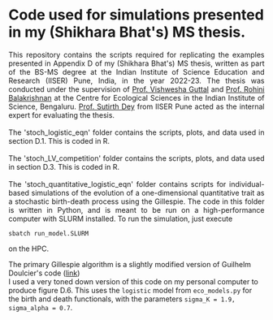 # Code used for simulations presented in my (Shikhara Bhat's) MS thesis.

<p align="justify">
This repository contains the scripts required for replicating the examples presented in Appendix D of my (Shikhara Bhat's) MS thesis, written as part of the BS-MS degree at the Indian Institute of Science Education and Research (IISER) Pune, India, in the year 2022-23. The thesis was conducted under the supervision of <a href='https://teelabiisc.wordpress.com/'>Prof. Vishwesha Guttal</a> and <a href='https://sites.google.com/view/rohinibalakrishnanlab/home'>Prof. Rohini Balakrishnan</a> at the Centre for Ecological Sciences in the Indian Institute of Science, Bengaluru. <a href='https://sites.google.com/a/acads.iiserpune.ac.in/sdlab/pbl-iiser-p'>Prof. Sutirth Dey</a> from IISER Pune acted as the internal expert for evaluating the thesis.
</br>
</br>
The 'stoch_logistic_eqn' folder contains the scripts, plots, and data used in section D.1. This is coded in R.</br>
</br>
The 'stoch_LV_competition' folder contains the scripts, plots, and data used in section D.3. This is coded in R.</br>
</br>
The 'stoch_quantitative_logistic_eqn' folder contains scripts for individual-based simulations of the evolution of a one-dimensional quantitative trait as a stochastic birth-death process using the Gillespie. The code in this folder is written in Python, and is meant to be run on a high-performance computer with SLURM installed. To run the simulation, just execute

```
sbatch run_model.SLURM 
```

on the HPC.

The primary Gillespie algorithm is a slightly modified version of Guilhelm Doulcier's code ([link](https://www.normalesup.org/~doulcier/teaching/adaptive_dynamics/dyad02.html))
</br>
I used a very toned down version of this code on my personal computer to produce figure D.6. This uses the ```logistic``` model from ```eco_models.py``` for the birth and death functionals, with the parameters ```sigma_K = 1.9, sigma_alpha = 0.7```.

